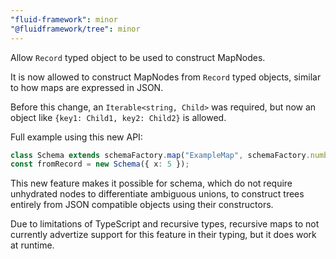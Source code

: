 ```yaml
---
"fluid-framework": minor
"@fluidframework/tree": minor
---
```


Allow `Record` typed object to be used to construct MapNodes.

It is now allowed to construct MapNodes from `Record` typed objects, similar to how maps are expressed in JSON.

Before this change, an `Iterable<string, Child>` was required, but now an object like `{key1: Child1, key2: Child2}` is allowed.

Full example using this new API:
```typescript
class Schema extends schemaFactory.map("ExampleMap", schemaFactory.number) {}
const fromRecord = new Schema({ x: 5 });
```

This new feature makes it possible for schema,
which do not require unhydrated nodes to differentiate ambiguous unions,
to construct trees entirely from JSON compatible objects using their constructors.

Due to limitations of TypeScript and recursive types,
recursive maps to not currently advertize support for this feature in their typing,
but it does work at runtime.
